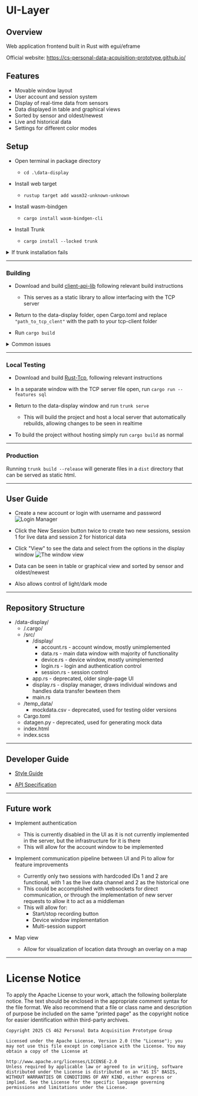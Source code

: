 # UI-Layer

## Overview
Web application frontend built in Rust with egui/eframe

Official website:
https://cs-personal-data-acquisition-prototype.github.io/

## Features
- Movable window layout
- User account and session system
- Display of real-time data from sensors
- Data displayed in table and graphical views
- Sorted by sensor and oldest/newest
- Live and historical data
- Settings for different color modes

## Setup
-  Open terminal in package directory
    - `cd .\data-display`

- Install web target
    - `rustup target add wasm32-unknown-unknown`

- Install wasm-bindgen
    - `cargo install wasm-bindgen-cli`

- Install Trunk
    - `cargo install --locked trunk`

<details>
<summary>If trunk installation fails</summary> 
<ul>
    <li>Open powershell in admin mode</li>
    <li>Install chocolatey by executing the following line
        <pre>Set-ExecutionPolicy Bypass -Scope Process -Force; [System.Net.ServicePointManager]::SecurityProtocol = [System.Net.ServicePointManager]::SecurityProtocol -bor 3072; iex ((New-Object System.Net.WebClient).DownloadString('https://community.chocolatey.org/install.ps1'))</pre>
    <li>Install perl</li>
        <pre>choco install strawberryperl</pre>
    <li>Install make</li>
        <pre>choco install make</pre>
    <li>Install specific openssl version</li>
        <pre>choco install openssl --version=1.1.1.2100</pre>
    <li>Set environment variables</li>
        <pre>OPENSSL_DIR="C:\Program Files\OpenSSL-Win64"</pre>
        <pre>OPENSSL_INCLUDE_DIR="C:\Program Files\OpenSSL-Win64\include"</pre>
        <pre>OPENSSL_LIB_DIR="C:\Program Files\OpenSSL-Win64\lib"</pre>
        <pre>OPENSSL_STATIC=1</pre>
    <li>Verify environment variables</li>
        <pre>ls env:</pre>
    <li>Restart IDE and/or terminal to refresh environment variables as needed</li>
    <li>Reattempt trunk installation</li>
        <pre>cargo install --locked trunk</pre>
</ul>
</details>

---
### Building
- Download and build [client-api-lib](https://github.com/CS-Personal-Data-Acquisition-Prototype/client-api-lib) following relevant build instructions
    - This serves as a static library to allow interfacing with the TCP server

- Return to the data-display folder, open Cargo.toml and replace `"path_to_tcp_clent"` with the path to your tcp-client folder

- Run `cargo build`

<details>
<summary>Common issues</summary> 
<ul>
    <li>Failed to find client-api-lib: make sure the path is correct and client-api-lib is the correct version
    <li>Trunk issues: see trunk installation section</li>
    <li>Error: failed to download `mime_guess2 v2.3.1`: install nightly build</li>
        <pre>rustup install nightly</pre>
        <pre>rustup override set nightly</pre>
</ul>
</details>


---
### Local Testing
- Download and build [Rust-Tcp](https://github.com/CS-Personal-Data-Acquisition-Prototype/Rust-Tcp), following relevant instructions

- In a separate window with the TCP server file open, run `cargo run --features sql`

- Return to the data-display window and run `trunk serve` 
    - This will build the project and host a local server that automatically rebuilds, allowing changes to be seen in realtime

- To build the project without hosting simply run `cargo build` as normal

---
### Production
Running `trunk build --release` will generate files in a `dist` directory that can be served as static html.

---
## User Guide
- Create a new account or login with username and password
![Login Manager](https://i.imgur.com/CXFz7qD.png)

- Click the New Session button twice to create two new sessions, session 1 for live data and session 2 for historical data

- Click "View" to see the data and select from the options in the display window
![The window view](https://i.imgur.com/fWnHEOc.png)

- Data can be seen in table or graphical view and sorted by sensor and oldest/newest

- Also allows control of light/dark mode

---
## Repository Structure
- /data-display/
    - /.cargo/
    - /src/
        - /display/
            - account.rs - account window, mostly unimplemented
            - data.rs - main data window with majority of functionality
            - device.rs - device window, mostly unimplemented
            - login.rs - login and authentication control
            - session.rs - session control
        - app.rs - deprecated, older single-page UI
        - display.rs - display manager, draws individual windows and handles data transfer bewteen them
        - main.rs
    - /temp_data/
        - mockdata.csv - deprecated, used for testing older versions
    - Cargo.toml
    - datagen.py - deprecated, used for generating mock data
    - index.html
    - index.scss

---
## Developer Guide
- [Style Guide](https://docs.google.com/document/d/1DvtsMI3C6ymZLcqlgJxwa6pih9ETRJx__Bl2InxUfAk/edit?usp=sharing)

- [API Specification](https://docs.google.com/document/d/1tziVzWEAI0OJFBhgnmJrV8Y4_IoeSf7E4C9q4xEc57g/edit?tab=t.0#heading=h.d1gcyk8hbwpl)

---
## Future work
- Implement authentication 
    - This is currently disabled in the UI as it is not currently implemented in the server, but the infrastructure for it is there
    - This will allow for the account window to be implemented

- Implement communication pipeline between UI and Pi to allow for feature improvements
    - Currently only two sessions with hardcoded IDs 1 and 2 are functional, with 1 as the live data channel and 2 as the historical one
    - This could be accomplished with websockets for direct communication, or through the implementation of new server requests to allow it to act as a middleman
    - This will allow for:
        - Start/stop recording button
        - Device window implementation
        - Multi-session support
- Map view
    - Allow for visualization of location data through an overlay on a map

---
# License Notice
To apply the Apache License to your work, attach the following boilerplate notice. The text should be enclosed in the appropriate comment syntax for the file format. We also recommend that a file or class name and description of purpose be included on the same "printed page" as the copyright notice for easier identification within third-party archives.

    Copyright 2025 CS 462 Personal Data Acquisition Prototype Group
    
    Licensed under the Apache License, Version 2.0 (the "License"); you may not use this file except in compliance with the License. You may obtain a copy of the License at
    
    http://www.apache.org/licenses/LICENSE-2.0
    Unless required by applicable law or agreed to in writing, software distributed under the License is distributed on an "AS IS" BASIS, WITHOUT WARRANTIES OR CONDITIONS OF ANY KIND, either express or implied. See the License for the specific language governing permissions and limitations under the License.


